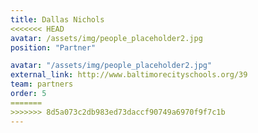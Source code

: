 ```yaml
---
title: Dallas Nichols
<<<<<<< HEAD
avatar: /assets/img/people_placeholder2.jpg
position: "Partner"

avatar: "/assets/img/people_placeholder2.jpg"
external_link: http://www.baltimorecityschools.org/39
team: partners
order: 5
=======
>>>>>>> 8d5a073c2db983ed73daccf90749a6970f9f7c1b
---
```


